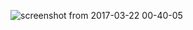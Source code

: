 ![screenshot from 2017-03-22 00-40-05](https://cloud.githubusercontent.com/assets/22715863/24174242/5062aaf4-0e98-11e7-9fb6-3f3f95f91613.png)
